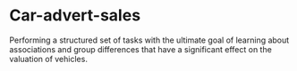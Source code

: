 # Car-advert-sales
Performing a structured set of tasks with the ultimate goal of learning about associations and group differences that have a significant effect on the valuation of vehicles.
